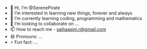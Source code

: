 - 👋 Hi, I’m @SerenePirate
- 👀 I’m interested in learning new things, forever and always
- 🌱 I’m currently learning coding, programming and mathematics
- 💞️ I’m looking to collaborate on ...
- 📫 How to reach me - saihaasini.r@gmail.com
- 😄 Pronouns: ...
- ⚡ Fun fact: ...

<!---
SerenePirate/SerenePirate is a ✨ special ✨ repository because its `README.md` (this file) appears on your GitHub profile.
You can click the Preview link to take a look at your changes.
--->
